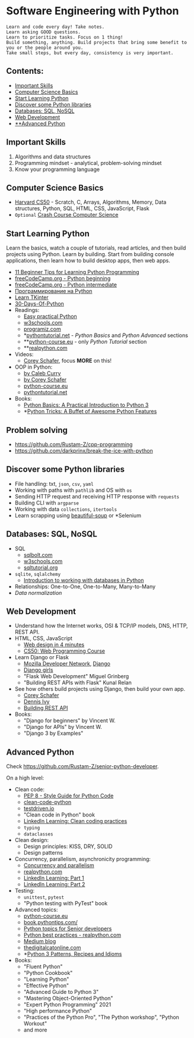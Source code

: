 # Software Engineering with Python

```
Learn and code every day! Take notes.
Learn asking GOOD questions.
Learn to prioritize tasks. Focus on 1 thing!
Build something, anything. Build projects that bring some benefit to you or the people around you. 
Take small steps, but every day, consistency is very important.
```

## Contents:
- [Important Skills](#important-skills)
- [Computer Science Basics](#computer-science-basics)
- [Start Learning Python](#start-learning-python)
- [Discover some Python libraries](#discover-some-python-libraries)
- [Databases: SQL, NoSQL](#databases-sql-nosql)
- [Web Development](#web-development)
- [**Advanced Python](#advanced-python)

## Important Skills
1. Algorithms and data structures
2. Programming mindset - analytical, problem-solving mindset
3. Know your programming language 

## Computer Science Basics
- [Harvard CS50](https://youtube.com/playlist?list=PLhQjrBD2T383f9scHRNYJkior2VvYjpSL) - Scratch, C, Arrays, Algorithms, Memory, Data structures, Python, SQL, HTML, CSS, JavaScript, Flask
- `Optional` [Crash Course Computer Science](https://www.youtube.com/playlist?list=PL8dPuuaLjXtNlUrzyH5r6jN9ulIgZBpdo)

## Start Learning Python 
Learn the basics, watch a couple of tutorials, read articles, and then build projects using Python. Learn by building. Start from building console applications, then learn how to build desktop apps, then web apps.

- [11 Beginner Tips for Learning Python Programming](https://realpython.com/python-beginner-tips/)
- [freeCodeCamp.org - Python beginning](https://youtu.be/rfscVS0vtbw)
- [freeCodeCamp.org - Python intermediate](https://youtu.be/HGOBQPFzWKo)
- [Программирование на Python](https://www.youtube.com/playlist?list=PLlb7e2G7aSpQhNphPSpcO4daaRPeVstku)
- [Learn TKinter](https://www.youtube.com/playlist?list=PLCC34OHNcOtoC6GglhF3ncJ5rLwQrLGnV)
- [30-Days-Of-Python](https://github.com/Asabeneh/30-Days-Of-Python)
- Readings:
  - [Easy practical Python](https://dabeaz-course.github.io/practical-python/Notes/Contents.html)
  - [w3schools.com](https://www.w3schools.com/python/)
  - [programiz.com](https://www.programiz.com/python-programming)
  - *[pythontutorial.net](https://www.pythontutorial.net/) - _Python Basics_ and _Python Advanced_ sections
  - **[python-course.eu](https://python-course.eu/python-tutorial/) - only _Python Tutorial_ section
  - **[realpython.com](https://realpython.com/python-basics/)
- Videos:
  - [Corey Schafer](https://www.youtube.com/playlist?list=PL-osiE80TeTt2d9bfVyTiXJA-UTHn6WwU), focus **MORE** on this!
- OOP in Python:
  - [by Caleb Curry](https://youtu.be/MikphENIrOo)
  - [by Corey Schafer](https://www.youtube.com/playlist?list=PL-osiE80TeTsqhIuOqKhwlXsIBIdSeYtc)
  - [python-course.eu](https://python-course.eu/oop/)
  - [pythontutorial.net](https://www.pythontutorial.net/python-oop/)
- Books:
  - [Python Basics: A Practical Introduction to Python 3](https://t.me/progbook/5781)
  - *[Python Tricks: A Buffet of Awesome Python Features](https://t.me/progbook/5882)
 
## Problem solving
- https://github.com/Rustam-Z/cpp-programming
- https://github.com/darkprinx/break-the-ice-with-python

## Discover some Python libraries
- File handling: txt, `json`, `csv`, `yaml`
- Working with paths with `pathlib` and OS with `os`
- Sending HTTP request and receiving HTTP response with `requests`
- Building CLI with `argparse` 
- Working with data `collections`, `itertools`
- Learn scrapping using [beautiful-soup](https://beautiful-soup-4.readthedocs.io/en/latest/) or *Selenium

## Databases: SQL, NoSQL
- SQL
  - [sqlbolt.com](https://sqlbolt.com/)
  - [w3schools.com](https://www.w3schools.com/sql/)
  - [sqltutorial.org](https://www.sqltutorial.org/)
- `sqlite`, `sqlalchemy`
  - [Introduction to working with databases in Python](https://www.youtube.com/watch?v=TY6RDEG9bhw)
- Relationships: One-to-One, One-to-Many, Many-to-Many
- _Data normalization_

## Web Development 
- Understand how the Internet works, OSI & TCP/IP models, DNS, HTTP, REST API.
- HTML, CSS, JavaScript
  - [Web design in 4 minutes](https://jgthms.com/web-design-in-4-minutes/)
  - [CS50: Web Programming Course](https://www.youtube.com/playlist?list=PLhQjrBD2T380xvFSUmToMMzERZ3qB5Ueu)
- Learn Django or Flask
  - [Mozilla Developer Network](https://developer.mozilla.org/en-US/docs/Learn), [Django](https://developer.mozilla.org/en-US/docs/Learn/Server-side/Django)
  - [Django girls](https://tutorial.djangogirls.org/en/)
  - "Flask Web Development" Miguel Grinberg
  - "Building REST APIs with Flask" Kunal Relan  
- See how others build projects using Django, then build your own app.
  - [Corey Schafer](https://www.youtube.com/playlist?list=PL-osiE80TeTtoQCKZ03TU5fNfx2UY6U4p)
  - [Dennis Ivy](https://www.youtube.com/playlist?list=PL-51WBLyFTg2vW-_6XBoUpE7vpmoR3ztO)
  - [Building REST API](https://wsvincent.com/django-rest-framework-tutorial/)
- Books:
  - "Django for beginners" by Vincent W.
  - "Django for APIs" by Vincent W.
  - "Django 3 by Examples"

## Advanced Python
Check https://github.com/Rustam-Z/senior-python-developer.

On a high level:
- Clean code:
  - [PEP 8 - Style Guide for Python Code](https://peps.python.org/pep-0008/)
  - [clean-code-python](https://github.com/zedr/clean-code-python)
  - [testdriven.io](https://testdriven.io/blog/clean-code-python)
  - "Clean code in Python" book
  - [LinkedIn Learning: Clean coding practices](https://www.linkedin.com/learning/agile-software-development-clean-coding-practices)
  - `typing`
  - `dataclasses`
- Clean design:
  - Design principles: KISS, DRY, SOLID
  - Design patterns
- Concurrency, parallelism, asynchronicity programming:
  - [Concurrency and parallelism](https://www.pythontutorial.net/python-concurrency/)
  - [realpython.com](https://realpython.com/learning-paths/python-concurrency-parallel-programming)
  - [LinkedIn Learning: Part 1](https://www.linkedin.com/learning/python-parallel-and-concurrent-programming-part-1)
  - [LinkedIn Learning: Part 2](https://www.linkedin.com/learning/python-parallel-and-concurrent-programming-part-2)
- Testing:
  - `unittest`, `pytest`
  - "Python testing with PyTest" book
- Advanced topics:
  - [python-course.eu](https://python-course.eu/advanced-python/)
  - [book.pythontips.com/](https://book.pythontips.com/en/latest/)
  - [Python topics for Senior developers](https://github.com/matacoder/senior)
  - [Python best practices - realpython.com](https://realpython.com/tutorials/best-practices/)
  - [Medium blog](https://medium.com/techtofreedom/python/home)
  - [thedigitalcatonline.com](https://thedigitalcatonline.com/)
  - *[Python 3 Patterns, Recipes and Idioms](https://python-3-patterns-idioms-test.readthedocs.io/en/latest/)
- Books:
  - "Fluent Python"
  - "Python Cookbook"
  - "Learning Python"
  - "Effective Python"
  - "Advanced Guide to Python 3"
  - "Mastering Object-Oriented Python"
  - "Expert Python Programming" 2021
  - "High performance Python"
  - "Practices of the Python Pro", "The Python workshop", "Python Workout"
  - and more
